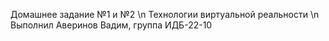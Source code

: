 Домашнее задание №1 и №2 \n
Технологии виртуальной реальности \n
Выполнил Аверинов Вадим, группа ИДБ-22-10

